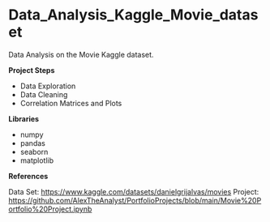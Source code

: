 # Data_Analysis_Kaggle_Movie_dataset
Data Analysis on the Movie Kaggle dataset.

**Project Steps**
- Data Exploration
- Data Cleaning
- Correlation Matrices and Plots

**Libraries**
- numpy
- pandas
- seaborn
- matplotlib

**References**

Data Set: https://www.kaggle.com/datasets/danielgrijalvas/movies
Project: https://github.com/AlexTheAnalyst/PortfolioProjects/blob/main/Movie%20Portfolio%20Project.ipynb

